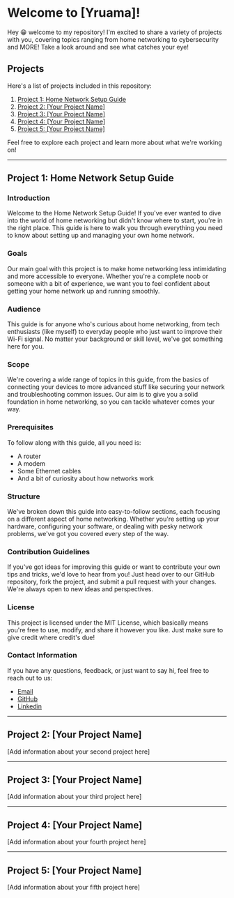 # Welcome to [Yruama]!

Hey 😁 welcome to my repository! I'm excited to share a variety of projects with you, covering topics ranging from home networking to cybersecurity and MORE! Take a look around and see what catches your eye!

## Projects

Here's a list of projects included in this repository:

1. [Project 1: Home Network Setup Guide](#project-1-home-network-setup-guide)
2. [Project 2: [Your Project Name]](#project-2-your-project-name)
3. [Project 3: [Your Project Name]](#project-3-your-project-name)
4. [Project 4: [Your Project Name]](#project-4-your-project-name)
5. [Project 5: [Your Project Name]](#project-5-your-project-name)

Feel free to explore each project and learn more about what we're working on!

---

## Project 1: Home Network Setup Guide

### Introduction
Welcome to the Home Network Setup Guide! If you've ever wanted to dive into the world of home networking but didn't know where to start, you're in the right place. This guide is here to walk you through everything you need to know about setting up and managing your own home network.

### Goals
Our main goal with this project is to make home networking less intimidating and more accessible to everyone. Whether you're a complete noob or someone with a bit of experience, we want you to feel confident about getting your home network up and running smoothly.

### Audience
This guide is for anyone who's curious about home networking, from tech enthusiasts (like myself) to everyday people who just want to improve their Wi-Fi signal. No matter your background or skill level, we've got something here for you.

### Scope
We're covering a wide range of topics in this guide, from the basics of connecting your devices to more advanced stuff like securing your network and troubleshooting common issues. Our aim is to give you a solid foundation in home networking, so you can tackle whatever comes your way.

### Prerequisites
To follow along with this guide, all you need is:
- A router
- A modem
- Some Ethernet cables
- And a bit of curiosity about how networks work

### Structure
We've broken down this guide into easy-to-follow sections, each focusing on a different aspect of home networking. Whether you're setting up your hardware, configuring your software, or dealing with pesky network problems, we've got you covered every step of the way.

### Contribution Guidelines
If you've got ideas for improving this guide or want to contribute your own tips and tricks, we'd love to hear from you! Just head over to our GitHub repository, fork the project, and submit a pull request with your changes. We're always open to new ideas and perspectives.

### License
This project is licensed under the MIT License, which basically means you're free to use, modify, and share it however you like. Just make sure to give credit where credit's due!

### Contact Information
If you have any questions, feedback, or just want to say hi, feel free to reach out to us:
- [Email](mailto:Diazamaury923@gmail.com)
- [GitHub](https://Github.com/Yruamazaid923)
- [Linkedin](https://Linkedin.com/in/AmauryDiaz)

---

## Project 2: [Your Project Name]

[Add information about your second project here]

---

## Project 3: [Your Project Name]

[Add information about your third project here]

---

## Project 4: [Your Project Name]

[Add information about your fourth project here]

---

## Project 5: [Your Project Name]

[Add information about your fifth project here]
